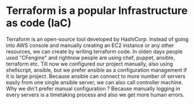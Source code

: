 # Terraform is a popular Infrastructure as code (IaC)
Terraform is an open-source tool developed by HashiCorp. Instead of going into AWS console and manually creating an EC2 instance or any other resources, we can create by writing terraform code. In olden days people used "CFengine" and rightnow people are using chef, puppet, ansible, terraform etc. Till now we configured our project manually, also using shellscript, ansible, but we prefer ansible as a configuration management if it is large project. Because ansible can connect to more number of servers easily from one single ansible server, we can also call controller machine. Why we din't prefer manual configuration ? Because manually logging in every servers is a timetaking process and also we get more human errors.
